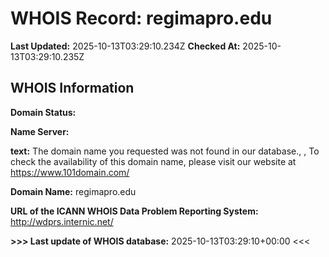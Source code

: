# WHOIS Record: regimapro.edu

**Last Updated:** 2025-10-13T03:29:10.234Z
**Checked At:** 2025-10-13T03:29:10.235Z

## WHOIS Information

**Domain Status:** 

**Name Server:** 

**text:** The domain name you requested was not found in our database., , To check the availability of this domain name, please visit our website at https://www.101domain.com/

**Domain Name:** regimapro.edu

**URL of the ICANN WHOIS Data Problem Reporting System:** http://wdprs.internic.net/

**>>> Last update of WHOIS database:** 2025-10-13T03:29:10+00:00 <<<


